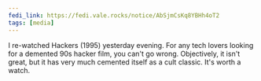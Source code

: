 ```yaml
---
fedi_link: https://fedi.vale.rocks/notice/AbSjmCsKq8YBHh4oT2
tags: [media]
---
```


I re-watched Hackers (1995) yesterday evening. For any tech lovers looking for a demented 90s hacker film, you can't go wrong. Objectively, it isn't great, but it has very much cemented itself as a cult classic. It's worth a watch.

